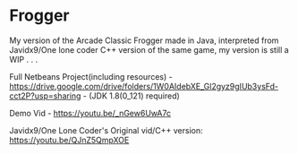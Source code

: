 # Frogger

My version of the Arcade Classic Frogger made in Java, interpreted from Javidx9/One lone coder C++ version of the same game, my version is still a WIP . . .

Full Netbeans Project(including resources) - https://drive.google.com/drive/folders/1W0AIdebXE_Gl2gyz9gIUb3ysFd-cct2P?usp=sharing  - (JDK 1.8(0_121) required)

Demo Vid - https://youtu.be/_nGew6UwA7c

Javidx9/One Lone Coder's Original vid/C++ version: https://youtu.be/QJnZ5QmpXOE
